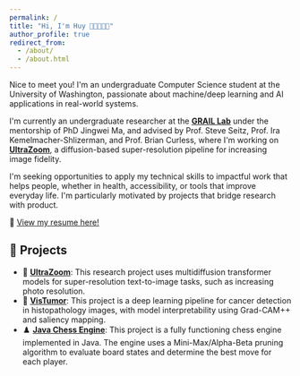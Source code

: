 ```yaml
---
permalink: /
title: "Hi, I'm Huy 👋🏽👨🏾‍💻"
author_profile: true
redirect_from: 
  - /about/
  - /about.html
---
```


Nice to meet you! I'm an undergraduate Computer Science student at the University of Washington, passionate about machine/deep learning and AI applications in real-world systems.

I'm currently an undergraduate researcher at the **[GRAIL Lab](https://grail.cs.washington.edu/)** under the mentorship of PhD Jingwei Ma, and advised by Prof. Steve Seitz, Prof. Ira Kemelmacher-Shlizerman, and Prof. Brian Curless, where I'm working on **[UltraZoom](https://ultra-zoom.github.io/)**, a diffusion-based super-resolution pipeline for increasing image fidelity.

I'm seeking opportunities to apply my technical skills to impactful work that helps people, whether in health, accessibility, or tools that improve everyday life. I'm particularly motivated by projects that bridge research with product.

📄 [View my resume here!](Huy_Huynh.Resume.pdf)

## 🔨 Projects
* 🔬 **[UltraZoom](https://ultra-zoom.github.io/)**: This research project uses multidiffusion transformer models for super-resolution text-to-image tasks, such as increasing photo resolution.
* 🧫 **[VisTumor](https://github.com/huy-cao-huynh/VisTumor)**: This project is a deep learning pipeline for cancer detection in histopathology images, with model interpretability using Grad-CAM++ and saliency mapping.
* ♟️ **[Java Chess Engine](https://github.com/huy-cao-huynh/MockFish)**: This project is a fully functioning chess engine implemented in Java. The engine uses a Mini-Max/Alpha-Beta pruning algorithm to evaluate board states and determine the best move for each player.
